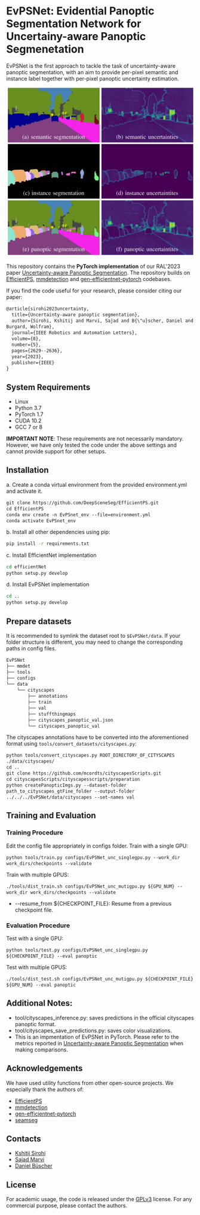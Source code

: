 # EvPSNet: Evidential Panoptic Segmentation Network for Uncertainy-aware Panoptic Segmenetation

EvPSNet is the first approach to tackle the task of uncertainty-aware panoptic segmentation, with an aim to provide per-pixel semantic and instance label together with per-pixel panoptic uncertainty estimation.

![Illustration of EvPSNet](./images/intro.png)

This repository contains the **PyTorch implementation** of our RAL'2023 paper [Uncertainty-aware Panoptic Segmentation](https://arxiv.org/abs/2206.14554). The repository builds on [EfficientPS](https://github.com/DeepSceneSeg/EfficientPS), [mmdetection](https://github.com/open-mmlab/mmdetection) and [gen-efficientnet-pytorch](https://github.com/rwightman/gen-efficientnet-pytorch) codebases.

If you find the code useful for your research, please consider citing our paper:
```
@article{sirohi2023uncertainty,
  title={Uncertainty-aware panoptic segmentation},
  author={Sirohi, Kshitij and Marvi, Sajad and B{\"u}scher, Daniel and Burgard, Wolfram},
  journal={IEEE Robotics and Automation Letters},
  volume={8},
  number={5},
  pages={2629--2636},
  year={2023},
  publisher={IEEE}
}
```

## System Requirements
* Linux 
* Python 3.7
* PyTorch 1.7
* CUDA 10.2
* GCC 7 or 8

**IMPORTANT NOTE**: These requirements are not necessarily mandatory. However, we have only tested the code under the above settings and cannot provide support for other setups.

## Installation
a. Create a conda virtual environment from the provided environment.yml and activate it.
```shell
git clone https://github.com/DeepSceneSeg/EfficientPS.git
cd EfficientPS
conda env create -n EvPSnet_env --file=environment.yml
conda activate EvPSnet_env
```
b. Install all other dependencies using pip:
```bash
pip install -r requirements.txt
```
c. Install EfficientNet implementation
```bash
cd efficientNet
python setup.py develop
```
d. Install EvPSNet implementation
```bash
cd ..
python setup.py develop
```
## Prepare datasets
It is recommended to symlink the dataset root to `$EvPSNet/data`.
If your folder structure is different, you may need to change the corresponding paths in config files.

```
EvPSNet
├── mmdet
├── tools
├── configs
└── data
    └── cityscapes
        ├── annotations
        ├── train
        ├── val
        ├── stuffthingmaps
        ├── cityscapes_panoptic_val.json
        └── cityscapes_panoptic_val
```
The cityscapes annotations have to be converted into the aforementioned format using
`tools/convert_datasets/cityscapes.py`:
```shell
python tools/convert_cityscapes.py ROOT_DIRECTORY_OF_CITYSCAPES ./data/cityscapes/
cd ..
git clone https://github.com/mcordts/cityscapesScripts.git
cd cityscapesScripts/cityscapesscripts/preparation
python createPanopticImgs.py --dataset-folder path_to_cityscapes_gtFine_folder --output-folder ../../../EvPSNet/data/cityscapes --set-names val
```

## Training and Evaluation
### Training Procedure
Edit the config file appropriately in configs folder.
Train with a single GPU:
```
python tools/train.py configs/EvPSNet_unc_singlegpu.py --work_dir work_dirs/checkpoints --validate 
```
Train with multiple GPUS:
```
./tools/dist_train.sh configs/EvPSNet_unc_mutigpu.py ${GPU_NUM} --work_dir work_dirs/checkpoints --validate 
```
* --resume_from ${CHECKPOINT_FILE}: Resume from a previous checkpoint file.
### Evaluation Procedure
Test with a single GPU:
```
python tools/test.py configs/EvPSNet_unc_singlegpu.py ${CHECKPOINT_FILE} --eval panoptic
```
Test with multiple GPUS:
```
./tools/dist_test.sh configs/EvPSNet_unc_mutigpu.py ${CHECKPOINT_FILE} ${GPU_NUM} --eval panoptic
```

## Additional Notes:
   * tool/cityscapes_inference.py: saves predictions in the official cityscapes panoptic format.
   * tool/cityscapes_save_predictions.py: saves color visualizations.
   * This is an impmentation of EvPSNet in PyTorch. Please refer to the metrics reported in [Uncertainty-aware Panoptic Segmentation](https://arxiv.org/abs/2206.14554) when making comparisons.

## Acknowledgements
We have used utility functions from other open-source projects. We especially thank the authors of:
- [EfficientPS](https://github.com/DeepSceneSeg/EfficientPS)
- [mmdetection](https://github.com/open-mmlab/mmdetection)
- [gen-efficientnet-pytorch](https://github.com/rwightman/gen-efficientnet-pytorch)
- [seamseg](https://github.com/mapillary/seamseg.git)

## Contacts
* [Kshitij Sirohi](http://www2.informatik.uni-freiburg.de/~sirohik/)
* [Sajad Marvi](http://www2.informatik.uni-freiburg.de/~sirohik/)
* [Daniel Büscher](http://www2.informatik.uni-freiburg.de/~buescher/)

## License
For academic usage, the code is released under the [GPLv3](https://www.gnu.org/licenses/gpl-3.0.en.html) license. For any commercial purpose, please contact the authors.

